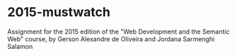 # 2015-mustwatch
Assignment for the 2015 edition of the "Web Development and the Semantic Web" course, by Gerson Alexandre de Oliveira and Jordana Sarmenghi Salamon
